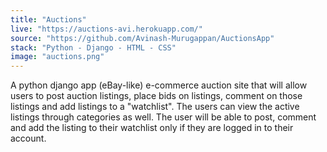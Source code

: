 ```yaml
---
title: "Auctions"
live: "https://auctions-avi.herokuapp.com/"
source: "https://github.com/Avinash-Murugappan/AuctionsApp"
stack: "Python - Django - HTML - CSS"
image: "auctions.png"
---
```


A python django app (eBay-like) e-commerce auction site that will allow users to post auction listings, place bids on listings, comment on those listings and add listings to a "watchlist". The users can view the active listings through categories as well. The user will be able to post, comment and add the listing to their watchlist only if they are logged in to their account.
